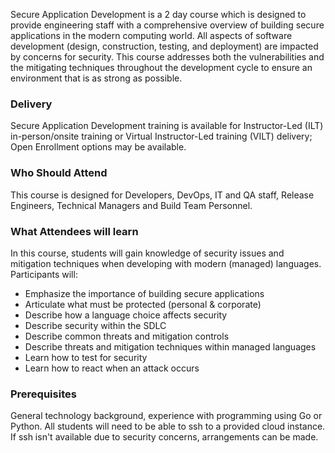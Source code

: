 <!-- Secure Application Development-->

Secure Application Development is a 2 day course which is designed to provide engineering staff with a comprehensive overview of building secure applications in the modern computing world. All aspects of software development (design, construction, testing, and deployment) are impacted by concerns for security. This course addresses both the vulnerabilities and the mitigating techniques throughout the development cycle to ensure an environment that is as strong as possible.


### Delivery

Secure Application Development training is available for Instructor-Led (ILT) in-person/onsite training or Virtual Instructor-Led training (VILT) delivery; Open Enrollment options may be available.


### Who Should Attend

This course is designed for Developers, DevOps, IT and QA staff, Release Engineers, Technical Managers and Build Team Personnel.


### What Attendees will learn

In this course, students will gain knowledge of security issues and mitigation techniques when developing with modern (managed) languages. Participants will:

- Emphasize the importance of building secure applications
- Articulate what must be protected (personal & corporate)
- Describe how a language choice affects security
- Describe security within the SDLC
- Describe common threats and mitigation controls
- Describe threats and mitigation techniques within managed languages
- Learn how to test for security
- Learn how to react when an attack occurs


### Prerequisites

General technology background, experience with programming using Go or Python. All students will need to be able to ssh to a provided cloud instance. If ssh isn't available due to security concerns, arrangements can be made.
